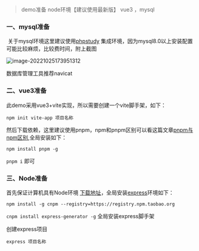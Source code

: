 > demo准备 node环境【建议使用最新版】 vue3 ，mysql

### 一、mysql准备

​	关于mysql环境这里建议使用[phpstudy](https://www.xp.cn/download.html) 集成环境，因为mysql8.0以上安装配置可能比较麻烦，比较费时间，附上截图



![image-20221025173951312](C:\Users\dillonl\AppData\Roaming\Typora\typora-user-images\image-20221025173951312.png)

数据库管理工具推荐navicat

### 二、vue3准备

此demo采用vue3+vite实现，所以需要创建一个vite脚手架，如下：

`npm init vite-app 项目名称`

然后下载依赖，这里建议使用pnpm，npm和pnpm区别可以看这篇文章[pnpm与npm区别](https://www.jianshu.com/p/6c695a0692e0),全局安装如下：

`npm install pnpm -g`

`pnpm i` 即可

### 三、Node准备

首先保证计算机具有Node环境 [下载地址](http://nodejs.cn/)，全局安装[express](http://expressjs.jser.us/4x_zh-cn/api.html)环境如下：

`npm install -g cnpm --registry=https://registry.npm.taobao.org`  

`cnpm install express-generator -g` 全局安装express脚手架

创建express项目 

`express 项目名称  `




